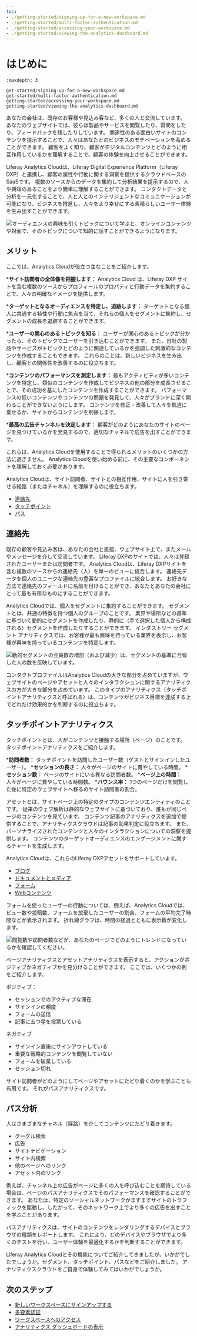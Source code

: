 ```yaml
---
toc:
- ./getting-started/signing-up-for-a-new-workspace.md
- ./getting-started/multi-factor-authentication.md
- ./getting-started/accessing-your-workspace.md
- ./getting-started/viewing-the-analytics-dashboard.md
---
```

# はじめに

```{toctree}
:maxdepth: 3

get-started/signing-up-for-a-new-workspace.md
get-started/multi-factor-authentication.md
getting-started/accessing-your-workspace.md
getting-started/viewing-the-analytics-dashboard.md
```

あなたの会社は、既存のお客様や見込み客など、多くの人と交流しています。 あなたのウェブサイトでは、彼らは製品やサービスを閲覧したり、質問をしたり、フィードバックを残したりしています。 関連性のある面白いサイトのコンテンツを提示することで、人々はあなたとのビジネスのモチベーションを高めることができます。 顧客をよく知り、顧客がデジタルコンテンツとどのように相互作用しているかを理解することで、顧客の体験を向上させることができます。

Liferay Analytics Cloudは、Liferay Digital Experience Platform（Liferay DXP）と連携し、顧客の属性や行動に関する洞察を提供するクラウドベースのSaaSです。 複数のソースからのデータを集約して分析結果を提示するので、人や興味のあることをより簡単に理解することができます。 コンタクトデータと分析を一元化することで、人と人とのインテリジェントなコミュニケーションが可能になり、ビジネスを推進し、人々をより幸せにする素晴らしいユーザー体験を生み出すことができます。

![オーディエンスの興味を引くトピックについて学ぶと、オンラインコンテンツや対面で、そのトピックについて知的に話すことができるようになります。](./getting-started/images/01.png)

## メリット

ここでは、Analytics Cloudが役立つ主なことをご紹介します。

***サイト訪問者の全体像を把握します：** Analytics Cloud は、Liferay DXP サイトを含む複数のソースからプロフィールのプロパティと行動データを集約することで、人々の明確なイメージを提供します。

***ターゲットとなるオーディエンスを特定し、追跡します：** ターゲットとなる個人に共通する特性や行動に焦点を当て、それらの個人をセグメントに集約し、セグメントの成長を追跡することができます。

***ユーザーの関心のあるトピックを知る：** ユーザーが関心のあるトピックが分かったら、そのトピックでユーザーを引き込むことができます。 また、自社の製品やサービスがトピックとどのように関連しているかを強調した刺激的なコンテンツを作成することもできます。 これらのことは、新しいビジネスを生み出し、顧客との関係性を改善するのに役立ちます。

***コンテンツのパフォーマンスを測定します：** 最もアクティビティが多いコンテンツを特定し、類似のコンテンツを作成してビジネスの他の部分を成長させることで、その成功を基にしたコンテンツを作成することができます。 パフォーマンスの低いコンテンツやコンテンツの問題を発見して、人々がブランドに深く関わることができないようにします。 コンテンツを修正・改善して人々を軌道に乗せるか、サイトからコンテンツを削除します。

***最高の広告チャンネルを決定します：** 顧客がどのようにあなたのサイトのページを見つけているかを発見するので、適切なチャネルで広告を出すことができます。

これらは、Analytics Cloudを使用することで得られるメリットのいくつかの方法に過ぎません。 Analytics Cloudを使い始める前に、その主要なコンポーネントを理解しておく必要があります。

Analytics Cloudは、サイト訪問者、サイトとの相互作用、サイトに人を引き寄せる経路（またはチャネル）を理解するのに役立ちます。

- [連絡先](./people.md)
- [タッチポイント](./touchpoints.md)
- [パス](./touchpoints/pages/paths.md)

## 連絡先

既存の顧客や見込み客は、あなたの会社と直接、ウェブサイト上で、またメールやメッセージを介して交流しています。 Liferay DXPのサイトでは、人々は登録されたユーザーまたは訪問者です。 Analytics Cloudは、Liferay DXPサイトを含む複数のソースからの連絡先（人）を単一のビューに統合します。 連絡先データを個人のユニークな連絡先の豊富なプロファイルに統合します。 お好きな方法で連絡先のフィールドに名前を付けることができ、あなたとあなたの会社にとって最も有用なものにすることができます。

Analytics Cloudでは、個人をセグメントに集約することができます。 セグメントとは、共通の特徴を持つ個人のグループのことです。 業界や場所などの基準に基づいて動的にセグメントを作成したり、静的に（手で選択した個人から構成される）セグメントを作成したりすることができます。 インダストリー セグメント アナリティクスでは、お客様が最も興味を持っている業界を表示し、お客様が興味を持っているコンテンツを特定します。

![動的セグメントの会員数の増加（および減少）は、セグメントの基準に合致した人の数を反映しています。](./getting-started/images/02.png)

コンタクトプロファイルはAnalytics Cloudの大きな部分を占めていますが、ウェブサイトのページやアセットと人々のインタラクションに関するアナリティクスの方が大きな部分を占めています。 このタイプのアナリティクス（タッチポイントアナリティクスと呼ばれる）は、コンテンツがビジネス目標を達成する上でどれだけ効果的かを判断するのに役立ちます。

## タッチポイントアナリティクス

タッチポイントとは、人がコンテンツと接触する場所（ページ）のことです。 タッチポイントアナリティクスをご紹介します。

***訪問者数：** タッチポイントを訪問したユーザー数（ゲストとサインインしたユーザー）。
***セッションの長さ：** 人々がページのサイトに費やしている時間。
***セッション数：** ページのサイトにいる異なる訪問者数。
***ページ上の時間：** 人々がページに費やしている時間数。
***バウンス率：** 1つのページだけを閲覧した後に特定のウェブサイトへ移るのサイト訪問者の割合。

アセットとは、サイトページ上の特定のタイプのコンテンツエンティティのことです。 従来のウェブ解析は静的なウェブサイトに基づいており、誰もが同じページのコンテンツを見ています。 コンテンツ記事のアナリティクスを追加で提供することで、アナリティクスクラウドは記事の効果判定に役立ちます。 また、パーソナライズされたコンテンツと人々のインタラクションについての洞察を提供します。 コンテンツのターゲットオーディエンスのエンゲージメントに関するチャートを生成します。

Analytics Cloudは、これらのLiferay DXPアセットをサポートしています。

- [ブログ](./touchpoints/assets/blogs.md)
- [ドキュメントとメディア](./touchpoints/assets/documents-and-media.md)
- [フォーム](./touchpoints/assets/forms.md)
- [Webコンテンツ](./touchpoints/assets/web-content.md)

フォームを使ったユーザーの行動については、例えば、Analytics Cloudでは、ビュー数や投稿数、フォームを放棄したユーザーの割合、フォームの平均完了時間などが表示されます。 折れ線グラフは、時間の経過とともに表示数が変化します。

![閲覧数や訪問者数などが、あなたのページでどのようにトレンドになっているかを確認してください。](./getting-started/images/03.png)

ページアナリティクスとアセットアナリティクスを表示すると、アクションがポジティブかネガティブかを見分けることができます。 ここでは、いくつかの例をご紹介します。

ポジティブ：

* セッションでのアクティブな滞在
* サインインの頻度
* フォームの送信
* 記事に五つ星を投票している

ネガティブ

* サインイン直後にサインアウトしている
* 重要な戦略的コンテンツを閲覧していない
* フォームを破棄している
* セッション切れ

サイト訪問者がどのようにしてページやアセットにたどり着くのかを学ぶことも有用です。 それがパスアナリティクスです。

## パス分析

人はさまざまなチャネル（経路）を介してコンテンツにたどり着きます。

* グーグル検索
* 広告
* サイトナビゲーション
* サイト内検索
* 他のページへのリンク
* アセット内のリンク

例えば、チャンネル上の広告がページに多くの人を呼び込むことを期待している場合は、ページのパスアナリティクスでそのパフォーマンスを確認することができます。 あなたは、特定のソーシャルネットワークがますますサイトのトラフィックを駆動し、したがって、そのネットワーク上でより多くの広告を出すことを学ぶことがあります。

パスアナリティクスは、サイトのコンテンツをレンダリングするデバイスとブラウザの種類をレポートします。 これにより、どのデバイスやブラウザでより多くのテストを行い、ユーザー体験を最適化するかを判断することができます。

Liferay Analytics Cloudとその機能についてご紹介してきましたが、いかがでしたでしょうか。セグメント、タッチポイント、パスなどをご紹介しました。 アナリティクスクラウドをご自身で体験してみてはいかがでしょうか。

## 次のステップ

- [新しいワークスペースにサインアップする](./getting-started/signing-up-for-a-new-workspace.md)
- [多要素認証](./getting-started/multi-factor-authentication.md)
- [ワークスペースへのアクセス](./getting-started/accessing-your-workspace.md)
- [アナリティクス ダッシュボードの表示](./getting-started/viewing-the-analytics-dashboard.md)